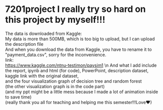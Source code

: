 # 7201project I really try so hard on this project by myself!!!
The data is downloaded from Kaggle: \
My data is more than 500MB, which is too big to upload, but I can upload the description file\
And when you download the data from Kaggle, you have to rename it to "payment_data.csv", sorry for the inconvenience.\
link:\
https://www.kaggle.com/ntnu-testimon/paysim1
\n
And what I add include the report, ipynb and html (for code), PowerPoint, description dataset, \
                           kaggle link with the original dataset, \
                           and the four visualization graph of decision tree and random forest\
                           (the other visualization graph is in the code part)\
                           (and my ppt might be a little mess because I made a lot of animation inside to save time)\
                           (really thank you all for teaching and helping me this semester!!!Love❤)
